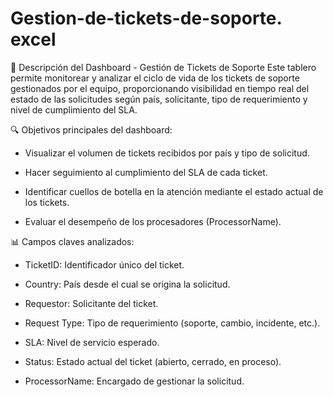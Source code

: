 # Gestion-de-tickets-de-soporte. excel
🧾 Descripción del Dashboard - Gestión de Tickets de Soporte
Este tablero permite monitorear y analizar el ciclo de vida de los tickets de soporte gestionados por el equipo, proporcionando visibilidad en tiempo real del estado de las solicitudes según país, solicitante, tipo de requerimiento y nivel de cumplimiento del SLA.

🔍 Objetivos principales del dashboard:

* Visualizar el volumen de tickets recibidos por país y tipo de solicitud.

* Hacer seguimiento al cumplimiento del SLA de cada ticket.

* Identificar cuellos de botella en la atención mediante el estado actual de los tickets.

* Evaluar el desempeño de los procesadores (ProcessorName).

📊 Campos claves analizados:

- TicketID: Identificador único del ticket.

- Country: País desde el cual se origina la solicitud.

- Requestor: Solicitante del ticket.

- Request Type: Tipo de requerimiento (soporte, cambio, incidente, etc.).

- SLA: Nivel de servicio esperado.

- Status: Estado actual del ticket (abierto, cerrado, en proceso).

- ProcessorName: Encargado de gestionar la solicitud.
